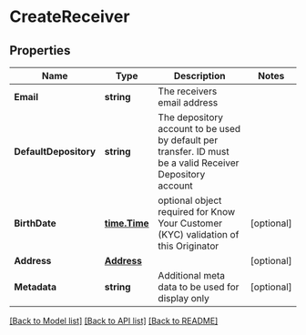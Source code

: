# CreateReceiver

## Properties

Name | Type | Description | Notes
------------ | ------------- | ------------- | -------------
**Email** | **string** | The receivers email address | 
**DefaultDepository** | **string** | The depository account to be used by default per transfer. ID must be a valid Receiver Depository account | 
**BirthDate** | [**time.Time**](time.Time.md) | optional object required for Know Your Customer (KYC) validation of this Originator | [optional] 
**Address** | [**Address**](Address.md) |  | [optional] 
**Metadata** | **string** | Additional meta data to be used for display only | [optional] 

[[Back to Model list]](../README.md#documentation-for-models) [[Back to API list]](../README.md#documentation-for-api-endpoints) [[Back to README]](../README.md)


